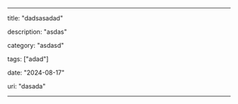 ---

title: "dadsasadad"

description: "asdas"

category: "asdasd"

tags: ["adad"]

date: "2024-08-17"

uri: "dasada"

---